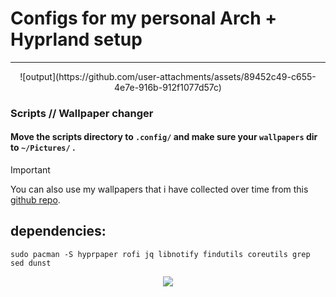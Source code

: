 # Configs for my personal Arch + Hyprland setup

---
<p align="center">
	![output](https://github.com/user-attachments/assets/89452c49-c655-4e7e-916b-912f1077d57c)
</p>

### Scripts // Wallpaper changer

#### Move the scripts directory to `.config/` and make sure your `wallpapers` dir to `~/Pictures/` .

> [!IMPORTANT]
> You can also use my wallpapers that i have collected over time from this [github repo](https://github.com/ryu-ryuk/wallpapers).


## dependencies:

```
sudo pacman -S hyprpaper rofi jq libnotify findutils coreutils grep sed dunst
```

<p align="center">
	<img src="https://raw.githubusercontent.com/catppuccin/catppuccin/main/assets/footers/gray0_ctp_on_line.svg?sanitize=true" />
</p>
